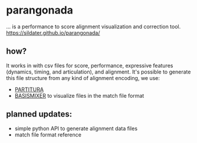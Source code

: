 # parangonada
... is a performance to score alignment visualization and correction tool.
https://sildater.github.io/parangonada/

## how?
It works in with csv files for score, performance, expressive features (dynamics, timing, and articulation), and alignment.
It's possible to generate this file structure from any kind of alignment encoding, we use:
* [PARTITURA](https://github.com/CPJKU/partitura/tree/master)
* [BASISMIXER](https://github.com/OFAI/basismixer)
to visualize files in the match file format

## planned updates:
* simple python API to generate alignment data files
* match file format reference
